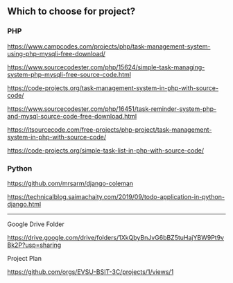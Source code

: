 <!--
## Hi there 👋

**Here are some ideas to get you started:**

🙋‍♀️ A short introduction - what is your organization all about?
🌈 Contribution guidelines - how can the community get involved?
👩‍💻 Useful resources - where can the community find your docs? Is there anything else the community should know?
🍿 Fun facts - what does your team eat for breakfast?
🧙 Remember, you can do mighty things with the power of [Markdown](https://docs.github.com/github/writing-on-github/getting-started-with-writing-and-formatting-on-github/basic-writing-and-formatting-syntax)
-->

## Which to choose for project?

### PHP

https://www.campcodes.com/projects/php/task-management-system-using-php-mysqli-free-download/

https://www.sourcecodester.com/php/15624/simple-task-managing-system-php-mysqli-free-source-code.html

https://code-projects.org/task-management-system-in-php-with-source-code/

https://www.sourcecodester.com/php/16451/task-reminder-system-php-and-mysql-source-code-free-download.html

https://itsourcecode.com/free-projects/php-project/task-management-system-in-php-with-source-code/

https://code-projects.org/simple-task-list-in-php-with-source-code/


### Python

https://github.com/mrsarm/django-coleman

https://technicalblog.saimachaity.com/2019/09/todo-application-in-python-django.html


----

Google Drive Folder

https://drive.google.com/drive/folders/1XkQbyBnJvG6bBZ5tuHajYBW9Pt9vBk2P?usp=sharing

Project Plan

https://github.com/orgs/EVSU-BSIT-3C/projects/1/views/1
